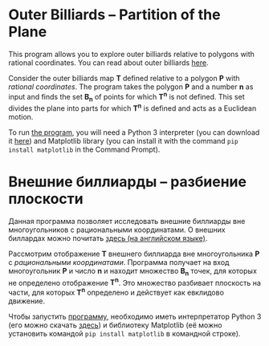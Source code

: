 # Outer Billiards – Partition of the Plane

This program allows you to explore outer billiards relative to polygons with rational coordinates. You can read about outer billiards [here](https://en.wikipedia.org/wiki/Outer_billiard).

Consider the outer billiards map **T** defined relative to a polygon **P** with *rational coordinates*. The program takes the polygon **P** and a number **n** as input and finds the set **B<sub>n</sub>** of points for which **T<sup>n</sup>** is not defined. This set divides the plane into parts for which **T<sup>n</sup>** is defined and acts as a Euclidean motion.

To run [the program](https://raw.githubusercontent.com/Sribnyak/outer-billiards-partition-of-the-plane/main/billiards.py), you will need a Python 3 interpreter (you can download it [here](https://www.python.org/downloads/)) and Matplotlib library (you can install it with the command `pip install matplotlib` in the Command Prompt).


# Внешние биллиарды – разбиение плоскости

Данная программа позволяет исследовать внешние биллиарды вне многоугольников с рациональными координатами. О внешних биллардах можно почитать [здесь (на английском языке)](https://en.wikipedia.org/wiki/Outer_billiard).

Рассмотрим отображение **T** внешнего биллиарда вне многоугольника **P** с *рациональными координатами*. Программа получает на вход многоугольник **P** и число **n** и находит множество **B<sub>n</sub>** точек, для которых не определено отображение **T<sup>n</sup>**. Это множество разбивает плоскость на части, для которых **T<sup>n</sup>** определено и действует как евклидово движение.

Чтобы запустить [программу](https://raw.githubusercontent.com/Sribnyak/outer-billiards-partition-of-the-plane/main/billiards.py), необходимо иметь интерпретатор Python 3 (его можно скачать [здесь](https://www.python.org/downloads/)) и библиотеку Matplotlib (её можно установить командой `pip install matplotlib` в командной строке).
